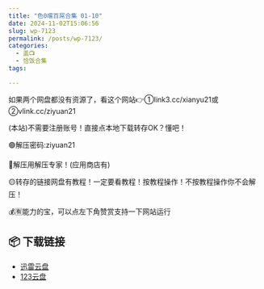 ```yaml
---
title: "色0嚐百屌合集 01-10"
date: 2024-11-02T15:06:56
slug: wp-7123
permalink: /posts/wp-7123/
categories:
  - 盖📺
  - 恰饭合集
tags:

---
```


如果两个网盘都没有资源了，看这个网站👉①link3.cc/xianyu21或②vlink.cc/ziyuan21

(本站)不需要注册账号！直接点本地下载转存OK？懂吧！

🟢解压密码:ziyuan21

🔵解压用解压专家！(应用商店有)

🟡转存的链接网盘有教程！一定要看教程！按教程操作！不按教程操作你不会解压！

💰🈶能力的宝，可以点左下角赞赏支持一下网站运行

## 📦 下载链接
- [迅雷云盘](https://blziyuan21.com/pay-download/7123?key=1e49665b3a&down_id=0)
- [123云盘](https://blziyuan21.com/pay-download/7123?key=1e49665b3a&down_id=1)

